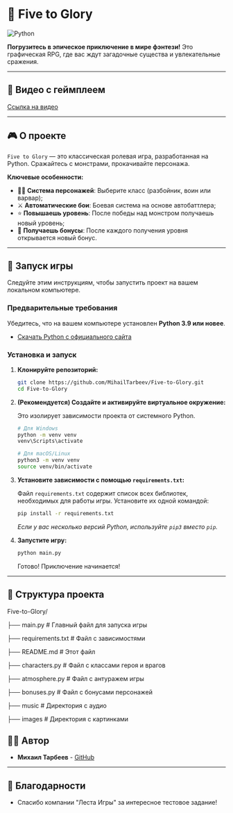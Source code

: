 # 🏰 Five to Glory

![Python](https://img.shields.io/badge/Python-3.9%2B-blue?logo=python)


**Погрузитесь в эпическое приключение в мире фэнтези!** Это графическая RPG, где вас ждут загадочные существа и увлекательные сражения.

---
## 🍿 Видео с геймплеем

[Ссылка на видео](https://disk.yandex.ru/i/kGdj5oQ8Fa2ojg)

---
## 🎮 О проекте

`Five to Glory` — это классическая ролевая игра, разработанная на Python. Сражайтесь с монстрами, прокачивайте персонажа.

**Ключевые особенности:**
*   🧙‍♂️ **Система персонажей**: Выберите класс (разбойник, воин или варвар);
*   ⚔️ **Автоматические бои**: Боевая система на основе автобаттлера;
*   ⭐ **Повышаешь уровень**: После победы над монстром получаешь новый уровень;
*   🎁 **Получаешь бонусы**: После каждого получения уровня открывается новый бонус.
---

## 🚀 Запуск игры

Следуйте этим инструкциям, чтобы запустить проект на вашем локальном компьютере.

### Предварительные требования

Убедитесь, что на вашем компьютере установлен **Python 3.9 или новее**.
*   [Скачать Python с официального сайта](https://www.python.org/downloads/)

### Установка и запуск

1.  **Клонируйте репозиторий:**
    ```bash
    git clone https://github.com/MihailTarbeev/Five-to-Glory.git
    cd Five-to-Glory
    ```

2.  **(Рекомендуется) Создайте и активируйте виртуальное окружение:**
    
    Это изолирует зависимости проекта от системного Python.
    ```bash
    # Для Windows
    python -m venv venv
    venv\Scripts\activate

    # Для macOS/Linux
    python3 -m venv venv
    source venv/bin/activate
    ```

3.  **Установите зависимости с помощью `requirements.txt`:**
    
    Файл `requirements.txt` содержит список всех библиотек, необходимых для работы игры. Установите их одной командой:
    ```bash
    pip install -r requirements.txt
    ```
    *Если у вас несколько версий Python, используйте `pip3` вместо `pip`.*

4.  **Запустите игру:**
    ```bash
    python main.py
    ```
    Готово! Приключение начинается!

---

## 📁 Структура проекта

Five-to-Glory/

├── main.py          # Главный файл для запуска игры

├── requirements.txt # Файл с зависимостями

├── README.md # Этот файл

├── characters.py # Файл с классами героя и врагов

├── atmosphere.py # Файл с антуражем игры

├── bonuses.py # Файл с бонусами персонажей

├── music # Директория с аудио

├── images # Директория с картинками

## 👨‍💻 Автор

*   **Михаил Тарбеев** - [GitHub](https://github.com/MihailTarbeev)

---

## 🙏 Благодарности


*   Спасибо компании "Леста Игры" за интересное тестовое задание!
